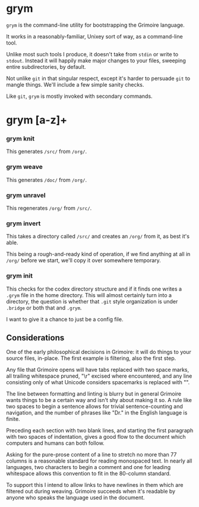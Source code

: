 # grym


  ``grym`` is the command-line utility for bootstrapping the Grimoire language.


It works in a reasonably-familiar, Unixey sort of way, as a command-line tool.


Unlike most such tools I produce, it doesn't take from ``stdin`` or write to
``stdout``.  Instead it will happily make major changes to your files, sweeping
entire subdirectories, by default.


Not unlike ``git`` in that singular respect, except it's harder to persuade ``git``
to mangle things.  We'll include a few simple sanity checks. 


Like ``git``, ``grym`` is mostly invoked with secondary commands.


# grym [a-z]+


### grym knit

  This generates ``/src/`` from ``/org/``.


### grym weave

  This generates ``/doc/`` from ``/org/``.


### grym unravel

  This regenerates ``/org/`` from ``/src/``.


### grym invert

  This takes a directory called ``/src/`` and creates an ``/org/`` from it, as 
best it's able. 


This being a rough-and-ready kind of operation, if we find anything at all
in ``/org/`` before we start, we'll copy it over somewhere temporary. 


### grym init

  This checks for the codex directory structure and if it finds one writes a 
``.grym`` file in the home directory.  This will almost certainly turn into a 
directory, the question is whether that ``.git`` style organization is under
``.bridge`` or both that and ``.grym``.


I want to give it a chance to just be a config file. 


## Considerations

  One of the early philosophical decisions in Grimoire: it will do things to
your source files, in-place.  The first example is filtering, also the first
step.


Any file that Grimoire opens will have tabs replaced with two space marks,
all trailing whitespace pruned, "\r" excised where encountered, and any
line consisting only of what Unicode considers spacemarks is replaced with "". 


The line between formatting and linting is blurry but in general Grimoire wants
things to be a certain way and isn't shy about making it so.  A rule like
two spaces to begin a sentence allows for trivial sentence-counting and 
navigation, and the number of phrases like "Dr." in the English language is 
finite.


Preceding each section with two blank lines, and starting the first 
paragraph with two spaces of indentation, gives a good flow to the document
which computers and humans can both follow.


Asking for the pure-prose content of a line to stretch no more than 77 
columns is a reasonable standard for reading monospaced text.  In nearly all
languages, two characters to begin a comment and one for leading whitespace
allows this convention to fit in the 80-column standard. 


To support this I intend to allow links to have newlines in them which are
filtered out during weaving.  Grimoire succeeds when it's readable by anyone
who speaks the language used in the document. 




